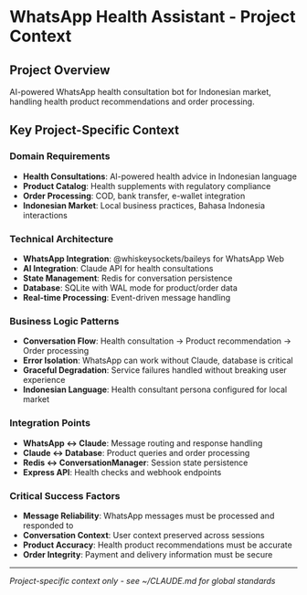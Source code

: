 # WhatsApp Health Assistant - Project Context

## Project Overview
AI-powered WhatsApp health consultation bot for Indonesian market, handling health product recommendations and order processing.

## Key Project-Specific Context

### Domain Requirements
- **Health Consultations**: AI-powered health advice in Indonesian language
- **Product Catalog**: Health supplements with regulatory compliance
- **Order Processing**: COD, bank transfer, e-wallet integration
- **Indonesian Market**: Local business practices, Bahasa Indonesia interactions

### Technical Architecture
- **WhatsApp Integration**: @whiskeysockets/baileys for WhatsApp Web
- **AI Integration**: Claude API for health consultations
- **State Management**: Redis for conversation persistence
- **Database**: SQLite with WAL mode for product/order data
- **Real-time Processing**: Event-driven message handling

### Business Logic Patterns
- **Conversation Flow**: Health consultation → Product recommendation → Order processing
- **Error Isolation**: WhatsApp can work without Claude, database is critical
- **Graceful Degradation**: Service failures handled without breaking user experience
- **Indonesian Language**: Health consultant persona configured for local market

### Integration Points
- **WhatsApp ↔ Claude**: Message routing and response handling
- **Claude ↔ Database**: Product queries and order processing
- **Redis ↔ ConversationManager**: Session state persistence
- **Express API**: Health checks and webhook endpoints

### Critical Success Factors
- **Message Reliability**: WhatsApp messages must be processed and responded to
- **Conversation Context**: User context preserved across sessions
- **Product Accuracy**: Health product recommendations must be accurate
- **Order Integrity**: Payment and delivery information must be secure

---
*Project-specific context only - see ~/CLAUDE.md for global standards*